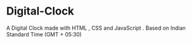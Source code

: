# Digital-Clock
A Digital Clock made with HTML , CSS and JavaScript . Based on Indian Standard Time (GMT + 05:30)
